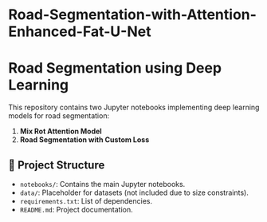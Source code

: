 # Road-Segmentation-with-Attention-Enhanced-Fat-U-Net

# Road Segmentation using Deep Learning

This repository contains two Jupyter notebooks implementing deep learning models for road segmentation: 
1. **Mix Rot Attention Model**
2. **Road Segmentation with Custom Loss**

## 📂 Project Structure
- `notebooks/`: Contains the main Jupyter notebooks.
- `data/`: Placeholder for datasets (not included due to size constraints).
- `requirements.txt`: List of dependencies.
- `README.md`: Project documentation.
